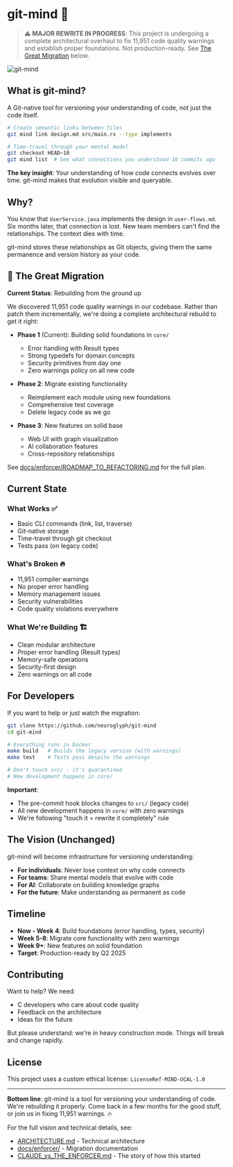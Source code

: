 # git-mind 🧠

> **⚠️ MAJOR REWRITE IN PROGRESS**: This project is undergoing a complete architectural overhaul to fix 11,951 code quality warnings and establish proper foundations. Not production-ready. See [The Great Migration](#the-great-migration) below.

![git-mind](./assets/images/wide-logo.png)

## What is git-mind?

A Git-native tool for versioning your understanding of code, not just the code itself.

```bash
# Create semantic links between files
git mind link design.md src/main.rs --type implements

# Time-travel through your mental model
git checkout HEAD~10
git mind list  # See what connections you understood 10 commits ago
```

**The key insight**: Your understanding of how code connects evolves over time. git-mind makes that evolution visible and queryable.

## Why?

You know that `UserService.java` implements the design in `user-flows.md`. Six months later, that connection is lost. New team members can't find the relationships. The context dies with time.

git-mind stores these relationships as Git objects, giving them the same permanence and version history as your code.

## 🚧 The Great Migration

**Current Status**: Rebuilding from the ground up

We discovered 11,951 code quality warnings in our codebase. Rather than patch them incrementally, we're doing a complete architectural rebuild to get it right:

- **Phase 1** (Current): Building solid foundations in `core/`
  - Error handling with Result types
  - Strong typedefs for domain concepts  
  - Security primitives from day one
  - Zero warnings policy on all new code

- **Phase 2**: Migrate existing functionality
  - Reimplement each module using new foundations
  - Comprehensive test coverage
  - Delete legacy code as we go

- **Phase 3**: New features on solid base
  - Web UI with graph visualization
  - AI collaboration features
  - Cross-repository relationships

See [docs/enforcer/ROADMAP_TO_REFACTORING.md](docs/enforcer/ROADMAP_TO_REFACTORING.md) for the full plan.

## Current State

### What Works ✅
- Basic CLI commands (link, list, traverse)
- Git-native storage
- Time-travel through git checkout
- Tests pass (on legacy code)

### What's Broken 🔥
- 11,951 compiler warnings
- No proper error handling
- Memory management issues
- Security vulnerabilities
- Code quality violations everywhere

### What We're Building 🏗️
- Clean modular architecture
- Proper error handling (Result types)
- Memory-safe operations
- Security-first design
- Zero warnings on all code

## For Developers

If you want to help or just watch the migration:

```bash
git clone https://github.com/neuroglyph/git-mind
cd git-mind

# Everything runs in Docker
make build   # Builds the legacy version (with warnings)
make test    # Tests pass despite the warnings

# Don't touch src/ - it's quarantined
# New development happens in core/
```

**Important**: 
- The pre-commit hook blocks changes to `src/` (legacy code)
- All new development happens in `core/` with zero warnings
- We're following "touch it = rewrite it completely" rule

## The Vision (Unchanged)

git-mind will become infrastructure for versioning understanding:

- **For individuals**: Never lose context on why code connects
- **For teams**: Share mental models that evolve with code
- **For AI**: Collaborate on building knowledge graphs
- **For the future**: Make understanding as permanent as code

## Timeline

- **Now - Week 4**: Build foundations (error handling, types, security)
- **Week 5-8**: Migrate core functionality with zero warnings
- **Week 9+**: New features on solid foundation
- **Target**: Production-ready by Q2 2025

## Contributing

Want to help? We need:
- C developers who care about code quality
- Feedback on the architecture
- Ideas for the future

But please understand: we're in heavy construction mode. Things will break and change rapidly.

## License

This project uses a custom ethical license: `LicenseRef-MIND-UCAL-1.0`

---

**Bottom line**: git-mind is a tool for versioning your understanding of code. We're rebuilding it properly. Come back in a few months for the good stuff, or join us in fixing 11,951 warnings. 🔥

For the full vision and technical details, see:
- [ARCHITECTURE.md](ARCHITECTURE.md) - Technical architecture
- [docs/enforcer/](docs/enforcer/) - Migration documentation
- [CLAUDE_vs_THE_ENFORCER.md](CLAUDE_vs_THE_ENFORCER.md) - The story of how this started

